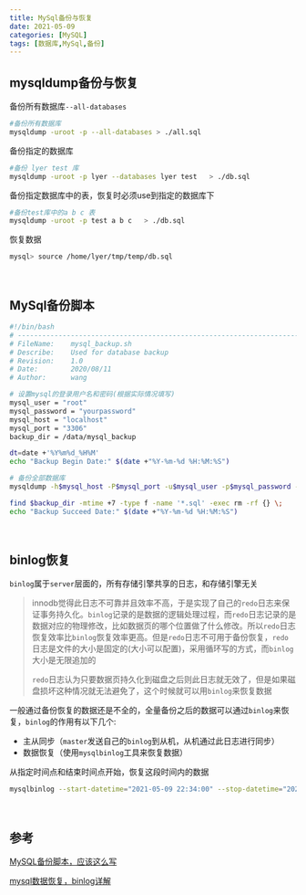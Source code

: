 ```yaml
---
title: MySql备份与恢复
date: 2021-05-09
categories: [MySQL]
tags: [数据库,MySql,备份] 
---
```


## mysqldump备份与恢复

备份所有数据库`--all-databases`

```bash
#备份所有数据库
mysqldump -uroot -p --all-databases > ./all.sql
```

备份指定的数据库

```bash
#备份 lyer test 库
mysqldump -uroot -p lyer --databases lyer test   > ./db.sql
```

备份指定数据库中的表，恢复时必须use到指定的数据库下

```bash
#备份test库中的a b c 表
mysqldump -uroot -p test a b c   > ./db.sql
```

恢复数据

```bash
mysql> source /home/lyer/tmp/temp/db.sql
```

​    

## MySql备份脚本

```bash
#!/bin/bash
# -------------------------------------------------------------------------------
# FileName:    mysql_backup.sh 
# Describe:    Used for database backup
# Revision:    1.0
# Date:        2020/08/11
# Author:      wang

# 设置mysql的登录用户名和密码(根据实际情况填写)
mysql_user = "root"
mysql_password = "yourpassword"
mysql_host = "localhost"
mysql_port = "3306"
backup_dir = /data/mysql_backup

dt=date +'%Y%m%d_%H%M'
echo "Backup Begin Date:" $(date +"%Y-%m-%d %H:%M:%S")

# 备份全部数据库
mysqldump -h$mysql_host -P$mysql_port -u$mysql_user -p$mysql_password -R -E --all-databases --single-transaction > $backup_dir/mysql_backup_$dt.sql

find $backup_dir -mtime +7 -type f -name '*.sql' -exec rm -rf {} \;
echo "Backup Succeed Date:" $(date +"%Y-%m-%d %H:%M:%S")
```

​    

## binlog恢复

`binlog`属于`server`层面的，所有存储引擎共享的日志，和存储引擎无关

> innodb觉得此日志不可靠并且效率不高，于是实现了自己的`redo`日志来保证事务持久化。`binlog`记录的是数据的逻辑处理过程，而`redo`日志记录的是数据对应的物理修改，比如数据页的哪个位置做了什么修改。所以`redo`日志恢复效率比`binlog`恢复效率更高。但是`redo`日志不可用于备份恢复，`redo`日志是文件的大小是固定的(大小可以配置)，采用循环写的方式，而`binlog`大小是无限追加的
>
> `redo`日志认为只要数据页持久化到磁盘之后则此日志就无效了，但是如果磁盘损坏这种情况就无法避免了，这个时候就可以用`binlog`来恢复数据

一般通过备份恢复的数据还是不全的，全量备份之后的数据可以通过`binlog`来恢复，`binlog`的作用有以下几个:

- 主从同步（`master`发送自己的`binlog`到从机，从机通过此日志进行同步）
- 数据恢复（使用`mysqlbinlog`工具来恢复数据）

从指定时间点和结束时间点开始，恢复这段时间内的数据

```bash
mysqlbinlog --start-datetime="2021-05-09 22:34:00" --stop-datetime="2021-05-09 22:36:00" --database=test binlog.000001 | mysql -uroot -p
```

​      

## 参考

[MySQL备份脚本，应该这么写](https://juejin.cn/post/6860665123796287501)

[mysql数据恢复，binlog详解](https://juejin.cn/post/6844903897249628174#heading-4)